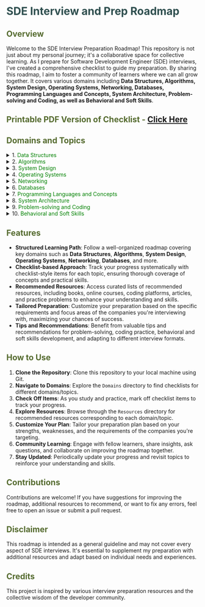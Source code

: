 # <span style="color:darkslategray;">SDE Interview and Prep Roadmap</span>

## <span style="color:darkolivegreen;">Overview</span>

Welcome to the SDE Interview Preparation Roadmap! This repository is not just about my personal journey; it's a collaborative space for collective learning. As I prepare for Software Development Engineer (SDE) interviews, I've created a comprehensive checklist to guide my preparation. By sharing this roadmap, I aim to foster a community of learners where we can all grow together. It covers various domains including **Data Structures, Algorithms, System Design, Operating Systems, Networking, Databases, Programming Languages and Concepts, System Architecture, Problem-solving and Coding, as well as Behavioral and Soft Skills**.

## <span style="color:darkolivegreen;">Printable PDF Version of Checklist - [Click Here]('/SDE-Interview-and-Prep-Roadmap.pdf')</span>

## <span style="color:darkolivegreen;">**Domains and Topics**</span>

<details>
<summary>1. <span style="color:green;">Data Structures</span></summary>

   - [ ] [**Arrays**](./Data%20Structures/Arrays.md)
   - [ ] **Linked Lists**
     - [ ] Singly linked lists
       - [ ] Circularly linked lists
       - [ ] Lock-free linked lists
     - [ ] Doubly linked lists
       - [ ] Circular doubly linked lists
     - [ ] Circular linked lists
     - [ ] Skip lists
     - [ ] Unrolled linked lists
   - [ ] **Stacks**
     - [ ] Implementations using arrays and linked lists
       - [ ] Array-based stack
       - [ ] Linked list-based stack
     - [ ] Applications (e.g., expression evaluation, backtracking)
     - [ ] Priority stacks
   - [ ] **Queues**
     - [ ] Implementations (e.g., array-based, linked list-based, priority queues)
       - [ ] Circular queue
       - [ ] Double-ended queue (Deque)
     - [ ] Applications (e.g., BFS, job scheduling)
   - [ ] **Trees**
     - [ ] Binary Trees
       - [ ] Full binary tree
       - [ ] Complete binary tree
       - [ ] Perfect binary tree
     - [ ] Binary Search Trees (BST)
       - [ ] Self-balancing BST
         - [ ] Scapegoat tree
         - [ ] Tango tree
     - [ ] AVL Trees
     - [ ] Red-Black Trees
     - [ ] Splay Trees
     - [ ] B-Trees
     - [ ] Heap Trees (min-heap, max-heap)
     - [ ] Trie
     - [ ] Radix Trees
   - [ ] **Graphs**
     - [ ] Representations (adjacency matrix, adjacency list)
       - [ ] Edge list
       - [ ] Incidence matrix
     - [ ] Traversal algorithms (DFS, BFS)
     - [ ] Weighted graphs
     - [ ] Directed graphs
     - [ ] Acyclic graphs
     - [ ] Bipartite graphs
     - [ ] Spanning trees (Minimum Spanning Tree, Maximum Spanning Tree)
     - [ ] Graphs with special properties (e.g., planar graphs, Eulerian graphs)
   - [ ] **Hash Tables**
     - [ ] Collision resolution techniques (chaining, open addressing)
     - [ ] Hash functions
     - [ ] Perfect Hashing
     - [ ] Cuckoo Hashing
     - [ ] Robin Hood Hashing
     - [ ] Count-Min Sketch
     - [ ] Bloom Filters

</details>

<details>
<summary>2. <span style="color:green;">Algorithms</span></summary>

   - [ ] **Sorting Algorithms**:
     - [ ] Bubble Sort
     - [ ] Selection Sort
     - [ ] Insertion Sort
     - [ ] Merge Sort
     - [ ] Quick Sort
     - [ ] Heap Sort
     - [ ] Shell Sort
     - [ ] Counting Sort
     - [ ] Radix Sort
     - [ ] Bucket Sort
     - [ ] Comb Sort
     - [ ] Cocktail Shaker Sort
     - [ ] Tim Sort
     - [ ] Cycle Sort
     - [ ] Pancake Sort
     - [ ] Bitonic Sort
     - [ ] Gnome Sort
     - [ ] Strand Sort
   - [ ] **Searching Algorithms**:
     - [ ] Linear Search
     - [ ] Binary Search
     - [ ] Depth-First Search (DFS)
     - [ ] Breadth-First Search (BFS)
     - [ ] Jump Search
     - [ ] Interpolation Search
     - [ ] Exponential Search
     - [ ] Fibonacci Search
     - [ ] Ternary Search
     - [ ] Hashing (Hash Table)
   - [ ] **Dynamic Programming**
     - [ ] Memoization
     - [ ] Tabulation
     - [ ] Longest Common Subsequence (LCS)
     - [ ] Longest Increasing Subsequence (LIS)
     - [ ] 0/1 Knapsack Problem
     - [ ] Coin Change Problem
     - [ ] Matrix Chain Multiplication
     - [ ] Edit Distance
     - [ ] Subset Sum Problem
     - [ ] Rod Cutting Problem
     - [ ] Fibonacci Series
     - [ ] Shortest Path Problems (e.g., Dijkstra's Algorithm using DP)
   - [ ] **Greedy Algorithms**
     - [ ] Fractional Knapsack Problem
     - [ ] Activity Selection Problem
     - [ ] Huffman Coding
     - [ ] Job Sequencing with Deadlines
     - [ ] Prim's Algorithm (for Minimum Spanning Tree)
     - [ ] Kruskal's Algorithm (for Minimum Spanning Tree)
     - [ ] Dijkstra's Algorithm (for Single Source Shortest Path)
     - [ ] Greedy Coloring of Graphs
     - [ ] Greedy Set Cover
   - [ ] **Divide and Conquer**
     - [ ] Binary Search
     - [ ] Merge Sort
     - [ ] Quick Sort
     - [ ] Strassen's Matrix Multiplication
     - [ ] Closest Pair of Points Problem
     - [ ] Karatsuba Algorithm (for Fast Multiplication)
     - [ ] Cooley–Tukey Fast Fourier Transform (FFT)
     - [ ] Finding Maximum Subarray Sum (Kadane's Algorithm)
     - [ ] Finding Peak Element in 1D/2D Array
   - [ ] **String Algorithms**:
     - [ ] Rabin-Karp Algorithm
     - [ ] Knuth-Morris-Pratt (KMP) Algorithm
     - [ ] Z-Algorithm
     - [ ] Boyer-Moore Algorithm
     - [ ] Manacher's Algorithm
     - [ ] Suffix Array Construction
     - [ ] Longest Common Prefix (LCP) Array
     - [ ] Aho-Corasick Algorithm
     - [ ] Suffix Tree Construction
     - [ ] Suffix Automaton
     - [ ] Trie (Prefix Tree) Insertion and Search
     - [ ] Breadth-First Search (BFS) in a Trie
     - [ ] Depth-First Search (DFS) in a Trie
     - [ ] Edit Distance (Levenshtein Distance)
     - [ ] Hamming Distance
     - [ ] Longest Palindromic Substring
     - [ ] Longest Repeated Substring
     - [ ] Longest Common Substring
     - [ ] Longest Common Subsequence
     - [ ] Shortest Common Supersequence
     - [ ] Palindrome Check
     - [ ] Count and Say Sequence
     - [ ] String Hashing
     - [ ] Baker-Bird Algorithm
     - [ ] Burrows-Wheeler Transform (BWT)

</details>

<details>
<summary>3. <span style="color:green;">System Design</span></summary>

   - Resources:
     - [System Design Interview by Alex Xu](./System%20Design/Resources/System%20Design%20Interview%20by%20Alex%20Xu.pdf)
     - [Designing Data Intensive Applications by Martin Kleppmann](./System%20Design/Resources/Designing%20Data%20Intensive%20Applications%20by%20Martin%20Kleppmann.pdf)

   - [ ] **Design patterns**
     - [ ] **Creational patterns**
       - [ ] Singleton
       - [ ] Factory Method
       - [ ] Abstract Factory
       - [ ] Builder
       - [ ] Prototype
     - [ ] **Structural patterns**
       - [ ] Adapter
       - [ ] Bridge
       - [ ] Composite
       - [ ] Decorator
       - [ ] Facade
       - [ ] Flyweight
       - [ ] Proxy
     - [ ] **Behavioral patterns**
       - [ ] Chain of Responsibility
       - [ ] Command
       - [ ] Iterator
       - [ ] Mediator
       - [ ] Memento
       - [ ] Observer
       - [ ] State
       - [ ] Strategy
       - [ ] Template Method
       - [ ] Visitor
   - [ ] **Object-oriented design principles**
     - [ ] DRY (Don't Repeat Yourself)
     - [ ] KISS (Keep It Simple, Stupid)
     - [ ] YAGNI (You Aren't Gonna Need It)
     - [ ] Law of Demeter (Principle of Least Knowledge)
     - [ ] Open/Closed Principle
     - [ ] SOLID principles
       - [ ] Single Responsibility Principle (SRP)
       - [ ] Open/Closed Principle (OCP)
       - [ ] Liskov Substitution Principle (LSP)
       - [ ] Interface Segregation Principle (ISP)
       - [ ] Dependency Inversion Principle (DIP)
   - [ ] **Scalability**
     - [ ] Replication vs. Partitioning
     - [ ] Consistent Hashing
     - [ ] Auto-scaling
   - [ ] **Distributed systems**
     - [ ] ACID vs. BASE
     - [ ] Eventual consistency
     - [ ] Leader election algorithms (Paxos, Raft)
     - [ ] Distributed tracing
     - [ ] Fault tolerance and resilience
   - [ ] **Microservices architecture**
     - [ ] Choreography vs. Orchestration
     - [ ] API gateway
     - [ ] Circuit Breaker pattern
     - [ ] Saga pattern
     - [ ] Caching strategies
       - [ ] Cache aside
       - [ ] Write-through caching
       - [ ] Write-behind caching
       - [ ] Cache stampede prevention
     - [ ] Load balancing
       - [ ] DNS load balancing
       - [ ] Content Delivery Networks (CDNs)
       - [ ] Anycast routing
       - [ ] Adaptive load balancing algorithms
   - [ ] **Database design and optimization**
     - [ ] Partitioning
     - [ ] Materialized views
     - [ ] NoSQL databases (document, key-value, column-family, graph)
     - [ ] Database normalization forms (1NF, 2NF, 3NF, BCNF)

</details>

<details>
<summary>4. <span style="color:green;">Operating Systems</span></summary>

   - [ ] **Processes**
   - [ ] **Threads**
   - [ ] **Thread synchronization mechanisms**:
     - [ ] Mutexes
     - [ ] Semaphores
     - [ ] Monitors
   - [ ] **Deadlock detection and prevention**
   - [ ] **Scheduling algorithms**
     - [ ] Fair share scheduling
     - [ ] Earliest Deadline First (EDF)
     - [ ] Weighted Fair Queuing (WFQ)
   - [ ] **Memory management**
     - [ ] Page replacement algorithms (LRU, FIFO, Clock)
     - [ ] Memory-mapped files
     - [ ] Buddy memory allocation
   - [ ] **File systems**
     - [ ] Journaling file systems (ext3, ext4)
     - [ ] Network file systems (NFS, SMB)
     - [ ] File system encryption
     - [ ] Distributed file systems (HDFS, Ceph)

</details>

<details>
<summary>5. <span style="color:green;">Networking</span></summary>

   - [ ] **TCP/IP stack**
     - [ ] OSI model layers
     - [ ] TCP vs. UDP
   - [ ] **HTTP protocol**
     - [ ] Request methods (GET, POST, etc.)
     - [ ] Status codes
   - [ ] **DNS (Domain Name System)**
     - [ ] Resolution process
   - [ ] **Routing algorithms**
     - [ ] Shortest Path algorithms (Dijkstra's, Bellman-Ford)

</details>

<details>
<summary>6. <span style="color:green;">Databases</span></summary>

   - [ ] **Relational databases (SQL)**
     - [ ] Normalization forms
       - [ ] First Normal Form (1NF)
       - [ ] Second Normal Form (2NF)
       - [ ] Third Normal Form (3NF)
       - [ ] Boyce-Codd Normal Form (BCNF)
     - [ ] Joins
       - [ ] Inner joins
       - [ ] Outer joins (left, right, full)
       - [ ] Cross joins
     - [ ] SQL Data Manipulation Language (DML)
       - [ ] SELECT statement
       - [ ] INSERT statement
       - [ ] UPDATE statement
       - [ ] DELETE statement
       - [ ] MERGE statement
       - [ ] TRUNCATE statement
       - [ ] UPSERT operations
       - [ ] Explicit vs. Implicit transactions
       - [ ] Control-of-flow language (e.g., CASE, IF-ELSE)
     - [ ] SQL Data Definition Language (DDL)
       - [ ] CREATE statement
       - [ ] ALTER statement
       - [ ] DROP statement
     - [ ] SQL Data Control Language (DCL)
       - [ ] GRANT statement
       - [ ] REVOKE statement
     - [ ] SQL Data Query Language (DQL)
       - [ ] Subqueries
       - [ ] Aggregate functions (e.g., SUM, AVG, COUNT)
       - [ ] GROUP BY and HAVING clauses
       - [ ] Window functions
     - [ ] Transaction Control
       - [ ] COMMIT statement
       - [ ] ROLLBACK statement
     - [ ] Database Constraints
       - [ ] Primary key
       - [ ] Foreign key
       - [ ] Unique constraint
       - [ ] Check constraint
       - [ ] Default constraint
     - [ ] Stored Procedures and Functions
       - [ ] Creation
       - [ ] Execution
       - [ ] Parameters
     - [ ] Triggers
       - [ ] Types of triggers (BEFORE, AFTER)
       - [ ] Trigger execution order
     - [ ] Views
       - [ ] Materialized views vs. regular views
       - [ ] Advantages and use cases
   - [ ] **NoSQL databases**
     - [ ] Types
       - [ ] Document-based
       - [ ] Key-value
       - [ ] Column-family
       - [ ] Graph
     - [ ] Examples
       - [ ] MongoDB Interview Questions
       - [ ] Redis Interview Questions
   - [ ] **ACID properties**
     - [ ] Atomicity
     - [ ] Consistency
     - [ ] Isolation
     - [ ] Durability
   - [ ] **Indexing**
     - [ ] B-tree
     - [ ] B+ tree
     - [ ] Bitmap Indexing
   - [ ] **Transactions**
     - [ ] ACID properties in transactions
     - [ ] Isolation levels
       - [ ] Read Uncommitted
       - [ ] Read Committed
       - [ ] Repeatable Read
       - [ ] Serializable
   - [ ] **Database design and optimization**
     - [ ] Partitioning
     - [ ] Materialized views

</details>

<details>
<summary>7. <span style="color:green;">Programming Languages and Concepts</span></summary>

   - [ ] **Programming paradigms**
     - [ ] Imperative programming
     - [ ] Declarative programming
     - [ ] Functional programming
     - [ ] Object-oriented programming
     - [ ] Procedural programming
     - [ ] Event-driven programming
     - [ ] Aspect-oriented programming
   - [ ] **Memory management**
     - [ ] Stack vs. Heap
     - [ ] Manual vs. Automatic memory management
     - [ ] Garbage collection algorithms (e.g., Mark and Sweep, Generational GC)
   - [ ] **Concurrency**
     - [ ] Threads vs. Processes
     - [ ] Synchronization primitives (locks, mutexes, semaphores)
     - [ ] Thread safety
     - [ ] Deadlocks
     - [ ] Race conditions
     - [ ] Parallelism vs. Concurrency
     - [ ] Asynchronous programming
   - [ ] **Error handling**
     - [ ] Exceptions vs. Error codes
     - [ ] Exception handling mechanisms
     - [ ] Exception safety
     - [ ] Error propagation
     - [ ] Error recovery
   - [ ] **Functional programming**
     - [ ] Higher-order functions
     - [ ] Closures
     - [ ] Lambda expressions
     - [ ] Pure functions
     - [ ] Referential transparency
   - [ ] **Object-oriented programming (OOP)**
     - [ ] Encapsulation
     - [ ] Inheritance
     - [ ] Polymorphism
     - [ ] Abstraction
     - [ ] Composition vs. Inheritance
     - [ ] Method overriding vs. Method overloading
   - [ ] **Design patterns**
     - [ ] Creational patterns
     - [ ] Structural patterns
     - [ ] Behavioral patterns
   - [ ] **Asynchronous programming**
     - [ ] Callbacks
     - [ ] Promises
     - [ ] Futures
     - [ ] Coroutines
   - [ ] **Functional vs. Imperative vs. Declarative programming**
   - [ ] **Type systems**
     - [ ] Static vs. Dynamic typing
     - [ ] Strong vs. Weak typing
     - [ ] Nominal vs. Structural typing
   - [ ] **Lambda calculus**
   - [ ] **Garbage collection**
     - [ ] Tracing vs. Reference counting
     - [ ] Generational GC
   - [ ] **Regular expressions**
   - [ ] **Memory layout**
     - [ ] Stack vs. Heap memory allocation
     - [ ] Data segment vs. Code segment
   - [ ] **Recursion**
     - [ ] Tail recursion
     - [ ] Mutual recursion
     - [ ] Anonymous recursion
   - [ ] **Virtual Memory**
     - [ ] Demand Paging
     - [ ] Page replacement algorithms (FIFO, LRU, Optimal)
   - [ ] **Networking**
     - [ ] Sockets
     - [ ] Client-server architecture
     - [ ] Protocols (TCP, UDP)
     - [ ] Remote Procedure Call (RPC)

</details>

<details>
<summary>8. <span style="color:green;">System Architecture</span></summary>

   - [ ] **Client-server architecture**
     - [ ] Basics
     - [ ] Communication protocols
   - [ ] [**RESTful architecture**](./System%20Design/RESTfulArchitecture.md)
   - [ ] **Service-Oriented Architecture (SOA)**
     - [ ] Principles
     - [ ] Advantages
     - [ ] Challenges
   - [ ] **Message Queuing**
     - [ ] Basics
     - [ ] Use cases
     - [ ] Implementations (e.g., RabbitMQ, Kafka)
   - [ ] [**Microservices**](./System%20Design/Microservices.md)
   - [ ] **Event-Driven Architecture (EDA)**
     - [ ] Basics
     - [ ] Components
     - [ ] Advantages
     - [ ] Implementations (e.g., Apache Kafka)
   - [ ] **Layered Architecture**
     - [ ] Presentation layer
     - [ ] Business logic layer
     - [ ] Data access layer
     - [ ] Cross-cutting concerns layer
   - [ ] **Caching strategies**
     - [ ] Cache aside
     - [ ] Write-through caching
     - [ ] Write-behind caching
     - [ ] Cache stampede prevention

</details>

<details>
<summary>9. <span style="color:green;">Problem-solving and Coding</span></summary>

   - [ ] **Problem-solving strategies**
     - [ ] Understand the problem
     - [ ] Break it down
     - [ ] Solve a simpler problem
     - [ ] Look for patterns
     - [ ] Make a plan
     - [ ] Implement the plan
     - [ ] Test your solution
   - [ ] **Coding techniques**
     - [ ] Modular programming
     - [ ] Divide and conquer
     - [ ] Recursion
     - [ ] Dynamic programming
     - [ ] Greedy algorithms
     - [ ] Backtracking
     - [ ] Bit manipulation
     - [ ] Sliding window
     - [ ] Two pointers
     - [ ] Binary search
     - [ ] Fast and slow pointers
     - [ ] Hashing
   - [ ] **Coding best practices**
     - [ ] Naming conventions
     - [ ] Code readability
     - [ ] Code reusability
     - [ ] Error handling
     - [ ] Testing
     - [ ] Version control (e.g., Git)
     - [ ] Code reviews
   - [ ] **Time and space complexity analysis**
     - [ ] Big O notation
     - [ ] Big Omega notation
     - [ ] Big Theta notation
     - [ ] Space complexity analysis
   - [ ] **Debugging**
     - [ ] Print debugging
     - [ ] Debugger tools
     - [ ] Rubber duck debugging
   - [ ] **Optimization**
     - [ ] Algorithmic optimization
     - [ ] Space-time trade-offs
     - [ ] Profiling tools

</details>

<details>
<summary>10. <span style="color:green;">Behavioral and Soft Skills</span></summary>

   - [ ] **Communication skills**
     - [ ] Verbal communication
     - [ ] Written communication
     - [ ] Active listening
     - [ ] Non-verbal communication
     - [ ] Presentation skills
   - [ ] **Problem-solving skills**
     - [ ] Analytical thinking
     - [ ] Creativity
     - [ ] Critical thinking
     - [ ] Decision-making
   - [ ] **Teamwork and Collaboration**
     - [ ] Conflict resolution
     - [ ] Negotiation skills
     - [ ] Leadership skills
     - [ ] Delegation
   - [ ] **Time management**
     - [ ] Prioritization
     - [ ] Setting goals
     - [ ] Meeting deadlines
   - [ ] **Adaptability**
     - [ ] Learning agility
     - [ ] Flexibility
     - [ ] Resilience
   - [ ] **Interpersonal skills**
     - [ ] Empathy
     - [ ] Emotional intelligence
     - [ ] Networking
   - [ ] **Professionalism**
     - [ ] Integrity
     - [ ] Ethics
     - [ ] Work ethic
     - [ ] Accountability
   - [ ] **Leadership**
     - [ ] Vision
     - [ ] Inspiration
     - [ ] Influence
     - [ ] Decision-making
     - [ ] Delegation

</details>


## <span style="color:darkolivegreen;">**Features**</span>
- **Structured Learning Path**: Follow a well-organized roadmap covering key domains such as **Data Structures**, **Algorithms**, **System Design**, **Operating Systems**, **Networking**, **Databases**, and more.
- **Checklist-based Approach**: Track your progress systematically with checklist-style items for each topic, ensuring thorough coverage of concepts and practical skills.
- **Recommended Resources**: Access curated lists of recommended resources, including books, online courses, coding platforms, articles, and practice problems to enhance your understanding and skills.
- **Tailored Preparation**: Customize your preparation based on the specific requirements and focus areas of the companies you're interviewing with, maximizing your chances of success.
- **Tips and Recommendations**: Benefit from valuable tips and recommendations for problem-solving, coding practice, behavioral and soft skills development, and adapting to different interview formats.

## <span style="color:darkolivegreen;">**How to Use** </span>
1. **Clone the Repository**: Clone this repository to your local machine using Git.
2. **Navigate to Domains**: Explore the `Domains` directory to find checklists for different domains/topics.
3. **Check Off Items**: As you study and practice, mark off checklist items to track your progress.
4. **Explore Resources**: Browse through the `Resources` directory for recommended resources corresponding to each domain/topic.
5. **Customize Your Plan**: Tailor your preparation plan based on your strengths, weaknesses, and the requirements of the companies you're targeting.
6. **Community Learning**: Engage with fellow learners, share insights, ask questions, and collaborate on improving the roadmap together.
7. **Stay Updated**: Periodically update your progress and revisit topics to reinforce your understanding and skills.

## <span style="color:darkolivegreen;">**Contributions**</span>
Contributions are welcome! If you have suggestions for improving the roadmap, additional resources to recommend, or want to fix any errors, feel free to open an issue or submit a pull request.

## <span style="color:darkolivegreen;">**Disclaimer**<span>
This roadmap is intended as a general guideline and may not cover every aspect of SDE interviews. It's essential to supplement my preparation with additional resources and adapt based on individual needs and experiences.

## <span style="color:darkolivegreen;">**Credits**</span>
This project is inspired by various interview preparation resources and the collective wisdom of the developer community.